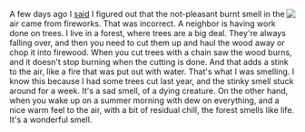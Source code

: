 <img src="http://scripting.com/images/2019/09/08/theTruthCanBeAdjusted.png" border="0" align="right">A few days ago I <a href="http://scripting.com/2020/07/03.html#a195806">said</a> I figured out that the not-pleasant burnt smell in the air came from fireworks. That was incorrect. A neighbor is having work done on trees. I live in a forest, where trees are a big deal. They're always falling over, and then you need to cut them up and haul the wood away or chop it into firewood. When you cut trees with a chain saw the wood burns, and it doesn't stop burning when the cutting is done. And that adds a stink to the air, like a fire that was put out with water. That's what I was smelling. I know this because I had some trees cut last year, and the stinky smell stuck around for a week. It's a sad smell, of a dying creature. On the other hand, when you wake up on a summer morning with dew on everything, and a nice warm feel to the air, with a bit of residual chill, the forest smells like life. It's a wonderful smell. 
